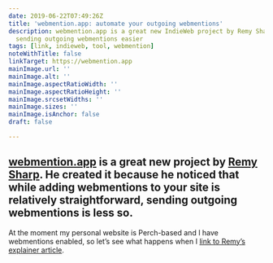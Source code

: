 ```yaml
---
date: 2019-06-22T07:49:26Z
title: 'webmention.app: automate your outgoing webmentions'
description: webmention.app is a great new IndieWeb project by Remy Sharp to make
  sending outgoing webmentions easier
tags: [link, indieweb, tool, webmention]
noteWithTitle: false
linkTarget: https://webmention.app
mainImage.url: ''
mainImage.alt: ''
mainImage.aspectRatioWidth: ''
mainImage.aspectRatioHeight: ''
mainImage.srcsetWidths: ''
mainImage.sizes: ''
mainImage.isAnchor: false
draft: false

---
```

[webmention.app](https://webmention.app) is a great new project by [Remy Sharp](https://remysharp.com/). He created it because he noticed that while adding webmentions to your site is relatively straightforward, sending outgoing webmentions is less so.
---

At the moment my personal website is Perch-based and I have webmentions enabled, so let’s see what happens when I <a class="u-in-reply-to" href="https://remysharp.com/2019/06/18/send-outgoing-webmentions">link to Remy’s explainer article</a>.
